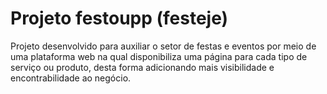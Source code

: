 # Projeto festoupp (festeje)

Projeto desenvolvido para auxiliar o setor de festas e eventos por meio de uma plataforma web na qual disponibiliza uma página para cada tipo de serviço ou produto, desta forma adicionando mais visibilidade e encontrabilidade ao negócio.
